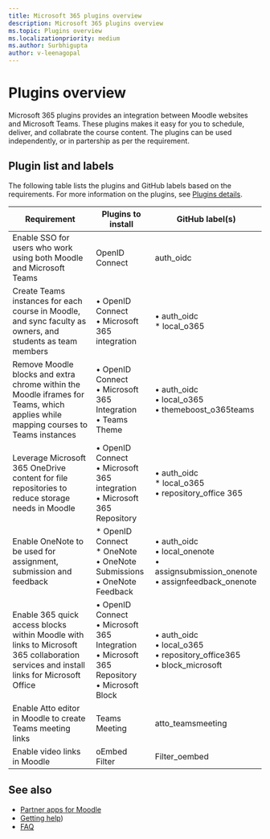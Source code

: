 ```yaml
---
title: Microsoft 365 plugins overview
description: Microsoft 365 plugins overview 
ms.topic: Plugins overview
ms.localizationpriority: medium
ms.author: Surbhigupta
author: v-leenagopal
---
```


# Plugins overview

Microsoft 365 plugins provides an integration between Moodle websites and Microsoft Teams. These plugins makes it easy for you to schedule, deliver, and collabrate the course content. The plugins can be used independently, or in partership as per the requirement. 

## Plugin list and labels

The following table lists the plugins and GitHub labels based on the requirements. For more information on the plugins, see [Plugins details](openid-connect.md).

|Requirement|Plugins to install|GitHub label(s)|
|-----|-----|----|
| Enable SSO for users who work using both Moodle and Microsoft Teams | OpenID Connect | auth_oidc|
| Create Teams instances for each course in Moodle, and sync faculty as owners, and students as team members | • OpenID Connect </br> • Microsoft 365 integration | • auth_oidc </br> * local_o365|
| Remove Moodle blocks and extra chrome within the Moodle iframes for Teams, which applies while mapping courses to Teams instances | • OpenID Connect </br> • Microsoft 365 Integration </br> • Teams Theme| • auth_oidc </br> • local_o365 </br> • themeboost_o365teams |
| Leverage Microsoft 365 OneDrive content for file repositories to reduce storage needs in Moodle | • OpenID Connect </br> • Microsoft 365 integration </br> • Microsoft 365 Repository | • auth_oidc </br> * local_o365 </br> • repository_office 365|
| Enable OneNote to be used for assignment, submission and feedback | * OpenID Connect </br> * OneNote </br> • OneNote Submissions </br> • OneNote Feedback | • auth_oidc </br> • local_onenote </br> • assignsubmission_onenote </br> • assignfeedback_onenote| 
| Enable 365 quick access blocks within Moodle with links to Microsoft 365 collaboration services and install links for Microsoft Office | • OpenID Connect </br> • Microsoft 365 Integration </br> • Microsoft 365 Repository </br> • Microsoft Block | • auth_oidc </br> • local_o365 </br> • repository_office365 </br> • block_microsoft |
| Enable Atto editor in Moodle to create Teams meeting links | Teams Meeting | atto_teamsmeeting |
| Enable video links in Moodle | oEmbed Filter | Filter_oembed |

## See also

* [Partner apps for Moodle](../partner-apps-for-moodle.md)
* [Getting help](../getting-help.md))
* [FAQ](../faqs.md)